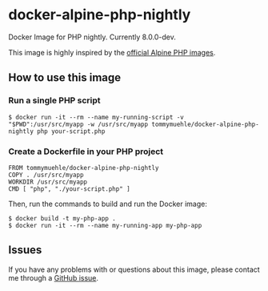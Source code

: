 # docker-alpine-php-nightly
Docker Image for PHP nightly. Currently 8.0.0-dev.

This image is highly inspired by the [official Alpine PHP images](https://hub.docker.com/_/php/).

## How to use this image

### Run a single PHP script

```
$ docker run -it --rm --name my-running-script -v "$PWD":/usr/src/myapp -w /usr/src/myapp tommymuehle/docker-alpine-php-nightly php your-script.php
```

### Create a Dockerfile in your PHP project

```
FROM tommymuehle/docker-alpine-php-nightly
COPY . /usr/src/myapp
WORKDIR /usr/src/myapp
CMD [ "php", "./your-script.php" ]
```

Then, run the commands to build and run the Docker image:

```
$ docker build -t my-php-app .
$ docker run -it --rm --name my-running-app my-php-app
```

## Issues
If you have any problems with or questions about this image, please contact me through a [GitHub issue](https://github.com/tommy-muehle/docker-alpine-php-nightly/issues).
